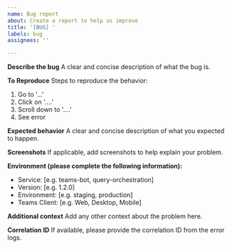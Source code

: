 ```yaml
---
name: Bug report
about: Create a report to help us improve
title: '[BUG] '
labels: bug
assignees: ''

---
```


**Describe the bug**
A clear and concise description of what the bug is.

**To Reproduce**
Steps to reproduce the behavior:
1. Go to '...'
2. Click on '....'
3. Scroll down to '....'
4. See error

**Expected behavior**
A clear and concise description of what you expected to happen.

**Screenshots**
If applicable, add screenshots to help explain your problem.

**Environment (please complete the following information):**
 - Service: [e.g. teams-bot, query-orchestration]
 - Version: [e.g. 1.2.0]
 - Environment: [e.g. staging, production]
 - Teams Client: [e.g. Web, Desktop, Mobile]

**Additional context**
Add any other context about the problem here.

**Correlation ID**
If available, please provide the correlation ID from the error logs.